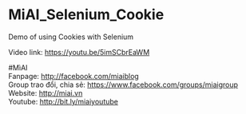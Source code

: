 # MiAI_Selenium_Cookie
Demo of using Cookies with Selenium


Video link: https://youtu.be/5imSCbrEaWM

#MìAI <br>
Fanpage: http://facebook.com/miaiblog<br>
Group trao đổi, chia sẻ: https://www.facebook.com/groups/miaigroup<br>
Website: http://miai.vn<br>
Youtube: http://bit.ly/miaiyoutube<br>
